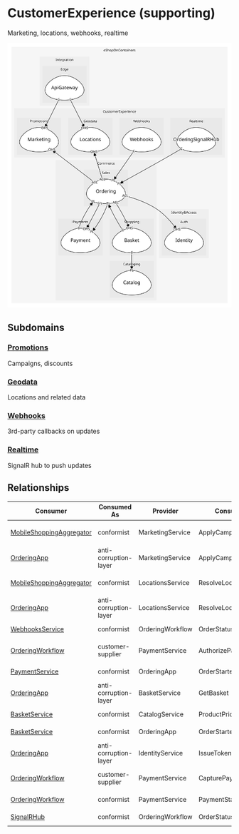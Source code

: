 


# CustomerExperience (supporting)
Marketing, locations, webhooks, realtime

![contextmap](./contextmap.svg)

## Subdomains

### [Promotions](subdomains/promotions/index.md)
Campaigns, discounts


### [Geodata](subdomains/geodata/index.md)
Locations and related data


### [Webhooks](subdomains/webhooks/index.md)
3rd-party callbacks on updates


### [Realtime](subdomains/realtime/index.md)
SignalR hub to push updates



## Relationships
| Consumer | Consumed As | Provider | Consumable | Provided As |
| --- | --- | --- | --- | --- |
| [MobileShoppingAggregator](../integration/subdomains/edge/boundedcontexts/api_gateway/services/mobile_shopping_aggregator/index.md) | conformist | MarketingService | ApplyCampaigns | open-host-service |
| [OrderingApp](../commerce/subdomains/sales/boundedcontexts/ordering/services/ordering_app/index.md) | anti-corruption-layer | MarketingService | ApplyCampaigns | open-host-service |
| [MobileShoppingAggregator](../integration/subdomains/edge/boundedcontexts/api_gateway/services/mobile_shopping_aggregator/index.md) | conformist | LocationsService | ResolveLocation | open-host-service |
| [OrderingApp](../commerce/subdomains/sales/boundedcontexts/ordering/services/ordering_app/index.md) | anti-corruption-layer | LocationsService | ResolveLocation | open-host-service |
| [WebhooksService](subdomains/webhooks/boundedcontexts/webhooks/services/webhooks_service/index.md) | conformist | OrderingWorkflow | OrderStatusChanged | published-language |
| [OrderingWorkflow](../commerce/subdomains/sales/boundedcontexts/ordering/services/ordering_workflow/index.md) | customer-supplier | PaymentService | AuthorizePayment | open-host-service |
| [PaymentService](../commerce/subdomains/payments/boundedcontexts/payment/services/payment_service/index.md) | conformist | OrderingApp | OrderStarted | published-language |
| [OrderingApp](../commerce/subdomains/sales/boundedcontexts/ordering/services/ordering_app/index.md) | anti-corruption-layer | BasketService | GetBasket | open-host-service |
| [BasketService](../commerce/subdomains/shopping/boundedcontexts/basket/services/basket_service/index.md) | conformist | CatalogService | ProductPriceChanged | published-language |
| [BasketService](../commerce/subdomains/shopping/boundedcontexts/basket/services/basket_service/index.md) | conformist | OrderingApp | OrderStarted | published-language |
| [OrderingApp](../commerce/subdomains/sales/boundedcontexts/ordering/services/ordering_app/index.md) | anti-corruption-layer | IdentityService | IssueToken | open-host-service |
| [OrderingWorkflow](../commerce/subdomains/sales/boundedcontexts/ordering/services/ordering_workflow/index.md) | customer-supplier | PaymentService | CapturePayment | open-host-service |
| [OrderingWorkflow](../commerce/subdomains/sales/boundedcontexts/ordering/services/ordering_workflow/index.md) | conformist | PaymentService | PaymentStatusChanged | published-language |
| [SignalRHub](subdomains/realtime/boundedcontexts/ordering_signal_rhub/services/signal_rhub/index.md) | conformist | OrderingWorkflow | OrderStatusChanged | published-language |

	
